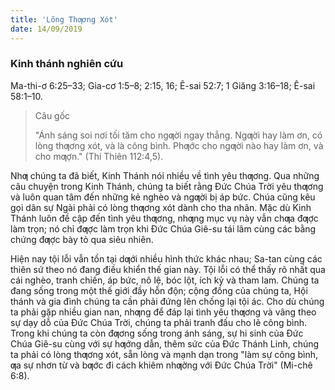 ```yaml
---
title: 'Lõng Thƣơng Xót'
date: 14/09/2019
---
```


### Kinh thánh nghiên cứu
Ma-thi-ơ 6:25–33; Gia-cơ 1:5–8; 2:15, 16; Ê-sai 52:7; 1 Giăng 3:16–18; Ê-sai 58:1–10.

> <p>Câu gốc</p>
> "Ánh sáng soi nơi tối tăm cho ngƣời ngay thẳng. Ngƣời hay làm ơn, có lòng thƣơng xót, và là công bình. Phƣớc cho ngƣời nào hay làm ơn, và cho mƣợn." (Thi Thiên 112:4,5).

Nhƣ chúng ta đã biết, Kinh Thánh nói nhiều về tình yêu thƣơng. Qua những câu chuyện trong Kinh Thánh, chúng ta biết rằng Đức Chúa Trời yêu thƣơng và luôn quan tâm đến những kẻ nghèo và ngƣời bị áp bức. Chúa cũng kêu gọi dân sự Ngài phải có lòng thƣơng xót dành cho tha nhân. Mặc dù Kinh Thánh luôn đề cập đến tình yêu thƣơng, nhƣng mục vụ này vẫn chƣa đƣợc làm trọn; nó chỉ đƣợc làm trọn khi Đức Chúa Giê-su tái lâm cùng các bằng chứng đƣợc bày tỏ qua siêu nhiên.

Hiện nay tội lỗi vẫn tồn tại dƣới nhiều hình thức khác nhau; Sa-tan cùng các thiên sứ theo nó đang điều khiển thế gian này. Tội lỗi có thể thấy rõ nhất qua cái nghèo, tranh chiến, áp bức, nô lệ, bóc lột, ích kỷ và tham lam. Chúng ta đang sống trong một thế giới đầy hỗn độn; cộng đồng của chúng ta, Hội thánh và gia đình chúng ta cần phải đứng lên chống lại tội ác. Cho dù chúng ta phải gặp nhiều gian nan, nhƣng để đáp lại tình yêu thƣơng và vâng theo sự dạy dỗ của Đức Chúa Trời, chúng ta phải tranh đấu cho lẽ công bình. Trong khi chúng ta còn đƣơng sống trong ánh sáng, sự hi sinh của Đức Chúa Giê-su cùng với sự hƣớng dẫn, thêm sức của Đức Thánh Linh, chúng ta phải có lòng thƣơng xót, sẵn lòng và mạnh dạn trong "làm sự công bình, ƣa sự nhơn từ và bƣớc đi cách khiêm nhƣờng với Đức Chúa Trời" (Mi-chê 6:8).